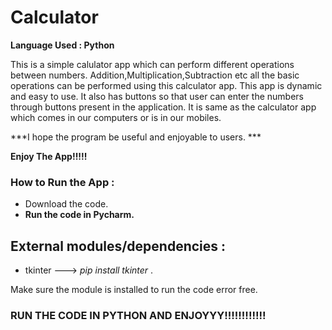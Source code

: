 # Calculator

**Language Used : Python**

This is a simple calulator app which can perform different operations between numbers. Addition,Multiplication,Subtraction etc all the basic operations can be performed using this calculator app. This app is dynamic and easy to use. It also has buttons so that user can enter the numbers through buttons present in the application. It is same as the calculator app which comes in our computers or is in our mobiles. 

***I hope the program be useful and enjoyable to users.  ***

**Enjoy The App!!!!!**

### How to Run the App : 

* Download the code.
* **Run the code in Pycharm.**

## External modules/dependencies :

* tkinter ---> *pip install tkinter* .

Make sure the module is installed to run the code error free.



### RUN THE CODE IN PYTHON AND ENJOYYY!!!!!!!!!!!!
